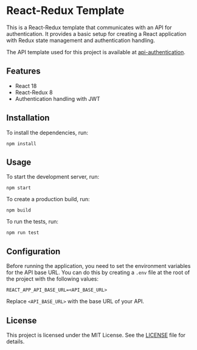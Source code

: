 # React-Redux Template

This is a React-Redux template that communicates with an API for authentication. It provides a basic setup for creating a React application with Redux state management and authentication handling.

The API template used for this project is available at [api-authentication](https://github.com/guerreiropedr0/api-authentication).

## Features

- React 18
- React-Redux 8
- Authentication handling with JWT

## Installation

To install the dependencies, run:

```
npm install
```

## Usage

To start the development server, run:

```
npm start
```

To create a production build, run:

```
npm build
```

To run the tests, run:

```
npm run test
```

## Configuration

Before running the application, you need to set the environment variables for the API base URL. You can do this by creating a `.env` file at the root of the project with the following values:

```
REACT_APP_API_BASE_URL=<API_BASE_URL>
```

Replace `<API_BASE_URL>` with the base URL of your API.

## License

This project is licensed under the MIT License. See the [LICENSE](LICENSE) file for details.
